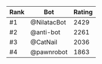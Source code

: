 Rank|Bot|Rating
---|---|---
#1|@NilatacBot|2429
#2|@anti-bot|2261
#3|@CatNail|2036
#4|@pawnrobot|1863
